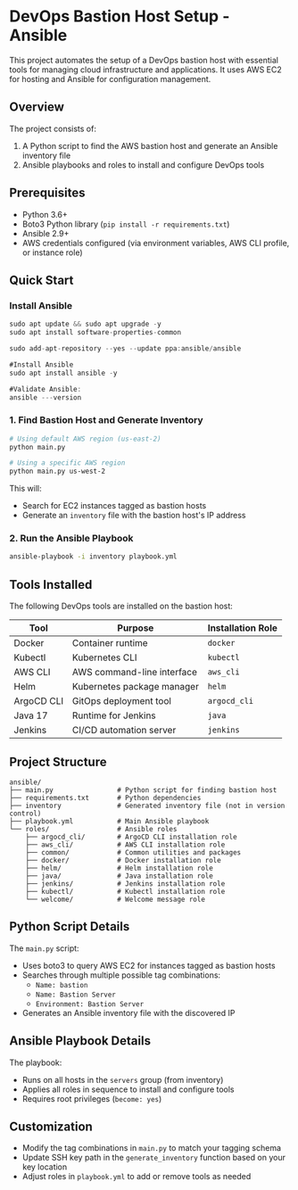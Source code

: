 # DevOps Bastion Host Setup - Ansible

This project automates the setup of a DevOps bastion host with essential tools for managing cloud infrastructure and applications. It uses AWS EC2 for hosting and Ansible for configuration management.

## Overview

The project consists of:

1. A Python script to find the AWS bastion host and generate an Ansible inventory file
2. Ansible playbooks and roles to install and configure DevOps tools

## Prerequisites

- Python 3.6+
- Boto3 Python library (`pip install -r requirements.txt`)
- Ansible 2.9+
- AWS credentials configured (via environment variables, AWS CLI profile, or instance role)

## Quick Start

### Install Ansible

```java
sudo apt update && sudo apt upgrade -y
sudo apt install software-properties-common

sudo add-apt-repository --yes --update ppa:ansible/ansible

#Install Ansible
sudo apt install ansible -y

#Validate Ansible:
ansible ---version
```

### 1. Find Bastion Host and Generate Inventory

```bash
# Using default AWS region (us-east-2)
python main.py

# Using a specific AWS region
python main.py us-west-2
```

This will:
- Search for EC2 instances tagged as bastion hosts
- Generate an `inventory` file with the bastion host's IP address



### 2. Run the Ansible Playbook

```bash
ansible-playbook -i inventory playbook.yml
```

## Tools Installed

The following DevOps tools are installed on the bastion host:

| Tool | Purpose | Installation Role |
|------|---------|-------------------|
| Docker | Container runtime | `docker` |
| Kubectl | Kubernetes CLI | `kubectl` |
| AWS CLI | AWS command-line interface | `aws_cli` |
| Helm | Kubernetes package manager | `helm` |
| ArgoCD CLI | GitOps deployment tool | `argocd_cli` |
| Java 17 | Runtime for Jenkins | `java` |
| Jenkins | CI/CD automation server | `jenkins` |

## Project Structure

```
ansible/
├── main.py                # Python script for finding bastion host
├── requirements.txt       # Python dependencies
├── inventory              # Generated inventory file (not in version control)
├── playbook.yml           # Main Ansible playbook
└── roles/                 # Ansible roles
    ├── argocd_cli/        # ArgoCD CLI installation role
    ├── aws_cli/           # AWS CLI installation role
    ├── common/            # Common utilities and packages
    ├── docker/            # Docker installation role
    ├── helm/              # Helm installation role
    ├── java/              # Java installation role
    ├── jenkins/           # Jenkins installation role
    ├── kubectl/           # Kubectl installation role
    └── welcome/           # Welcome message role
```

## Python Script Details

The `main.py` script:
- Uses boto3 to query AWS EC2 for instances tagged as bastion hosts
- Searches through multiple possible tag combinations:
  - `Name: bastion`
  - `Name: Bastion Server`
  - `Environment: Bastion Server`
- Generates an Ansible inventory file with the discovered IP

## Ansible Playbook Details

The playbook:
- Runs on all hosts in the `servers` group (from inventory)
- Applies all roles in sequence to install and configure tools
- Requires root privileges (`become: yes`)

## Customization

- Modify the tag combinations in `main.py` to match your tagging schema
- Update SSH key path in the `generate_inventory` function based on your key location
- Adjust roles in `playbook.yml` to add or remove tools as needed
